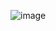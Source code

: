 ![image](https://user-images.githubusercontent.com/86664951/226228461-6256bc3e-5e98-45e5-84e8-1e938e1df5c4.png)
